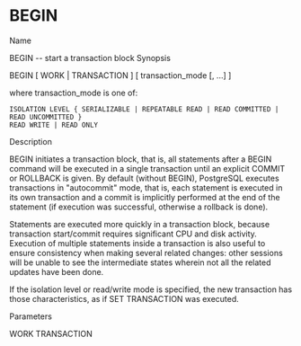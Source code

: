 # BEGIN

Name

BEGIN -- start a transaction block
Synopsis

BEGIN [ WORK | TRANSACTION ] [ transaction_mode [, ...] ]

where transaction_mode is one of:

    ISOLATION LEVEL { SERIALIZABLE | REPEATABLE READ | READ COMMITTED | READ UNCOMMITTED }
    READ WRITE | READ ONLY
    
Description

BEGIN initiates a transaction block, that is, all statements after a BEGIN command will be executed in a single transaction until an explicit COMMIT or ROLLBACK is given. By default (without BEGIN), PostgreSQL executes transactions in "autocommit" mode, that is, each statement is executed in its own transaction and a commit is implicitly performed at the end of the statement (if execution was successful, otherwise a rollback is done).

Statements are executed more quickly in a transaction block, because transaction start/commit requires significant CPU and disk activity. Execution of multiple statements inside a transaction is also useful to ensure consistency when making several related changes: other sessions will be unable to see the intermediate states wherein not all the related updates have been done.

If the isolation level or read/write mode is specified, the new transaction has those characteristics, as if SET TRANSACTION was executed.

Parameters

WORK
TRANSACTION